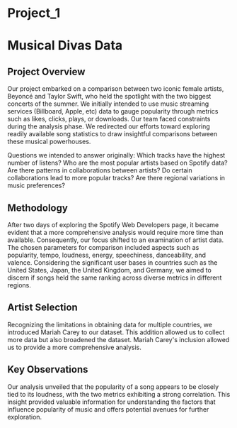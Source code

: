 # Project_1
# Musical Divas Data

## Project Overview

Our project embarked on a comparison between two iconic female artists, Beyoncé and Taylor Swift, who held the spotlight with the two biggest concerts of the summer. We initially intended to use music streaming services (Billboard, Apple, etc) data to gauge popularity through metrics such as likes, clicks, plays, or downloads. Our team faced constraints during the analysis phase. We redirected our efforts toward exploring readily available song statistics to draw insightful comparisons between these musical powerhouses.

Questions we intended to answer originally: 
Which tracks have the highest number of listens?
Who are the most popular artists based on Spotify data?
Are there patterns in collaborations between artists?
Do certain collaborations lead to more popular tracks?
Are there regional variations in music preferences?

## Methodology

After two days of exploring the Spotify Web Developers page, it became evident that a more comprehensive analysis would require more time than available. Consequently, our focus shifted to an examination of artist data. The chosen parameters for comparison included aspects such as popularity, tempo, loudness, energy, speechiness, danceability, and valence. Considering the significant user bases in countries such as the United States, Japan, the United Kingdom, and Germany, we aimed to discern if songs held the same ranking across diverse metrics in different regions.

## Artist Selection

Recognizing the limitations in obtaining data for multiple countries, we introduced Mariah Carey to our dataset. This addition allowed us to collect more data but also broadened the dataset. Mariah Carey's inclusion allowed us to provide a more comprehensive analysis.

## Key Observations

Our analysis unveiled that the popularity of a song appears to be closely tied to its loudness, with the two metrics exhibiting a strong correlation. This insight provided valuable information for understanding the factors that influence popularity of music and offers potential avenues for further exploration.




